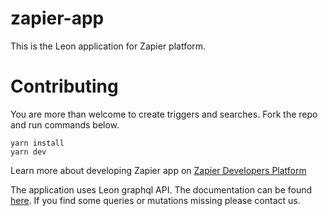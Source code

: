 # zapier-app
This is the Leon application for Zapier platform.

# Contributing

You are more than welcome to create triggers and searches. Fork the repo and run commands below. 

```
yarn install
yarn dev
```

Learn more about developing Zapier app on [Zapier Developers Platform](https://zapier.com/platform)

The application uses Leon graphql API. The documentation can be found [here](https://bitbucket.org/leondevteam/api-documentation/src). If you find some queries or mutations missing please contact us. 
